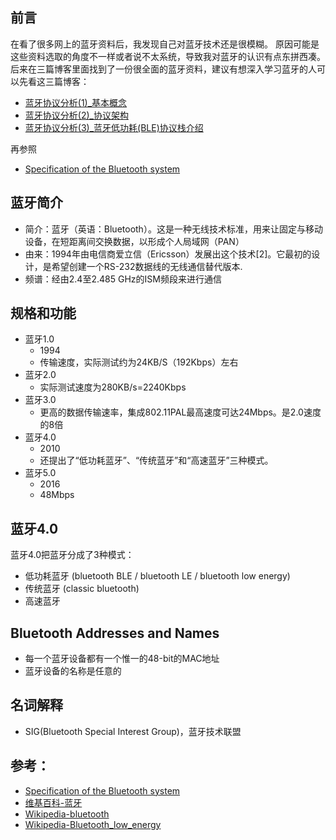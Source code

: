 
## 前言

在看了很多网上的蓝牙资料后，我发现自己对蓝牙技术还是很模糊。
原因可能是这些资料选取的角度不一样或者说不太系统，导致我对蓝牙的认识有点东拼西凑。
后来在三篇博客里面找到了一份很全面的蓝牙资料，建议有想深入学习蓝牙的人可以先看这三篇博客：
* [蓝牙协议分析(1)_基本概念](http://www.wowotech.net/bluetooth/bt_overview.html)
* [蓝牙协议分析(2)_协议架构](http://www.wowotech.net/bluetooth/bt_protocol_arch.html)
* [蓝牙协议分析(3)_蓝牙低功耗(BLE)协议栈介绍](http://www.wowotech.net/bluetooth/ble_stack_overview.html)

再参照
* [Specification of the Bluetooth system](https://www.bluetooth.org/DocMan/handlers/DownloadDoc.ashx?doc_id=286439&_ga=1.139498554.805272089.1452604944)

## 蓝牙简介

* 简介：蓝牙（英语：Bluetooth）。这是一种无线技术标准，用来让固定与移动设备，在短距离间交换数据，以形成个人局域网（PAN）
* 由来：1994年由电信商爱立信（Ericsson）发展出这个技术[2]。它最初的设计，是希望创建一个RS-232数据线的无线通信替代版本.
* 频谱：经由2.4至2.485 GHz的ISM频段来进行通信

## 规格和功能

* 蓝牙1.0
    - 1994
    - 传输速度，实际测试约为24KB/S（192Kbps）左右
* 蓝牙2.0
    - 实际测试速度为280KB/s=2240Kbps
* 蓝牙3.0
    - 更高的数据传输速率，集成802.11PAL最高速度可达24Mbps。是2.0速度的8倍
* 蓝牙4.0
    - 2010
    - 还提出了“低功耗蓝牙”、“传统蓝牙”和“高速蓝牙”三种模式。
* 蓝牙5.0
    - 2016
    - 48Mbps

## 蓝牙4.0

蓝牙4.0把蓝牙分成了3种模式：
* 低功耗蓝牙    (bluetooth BLE / bluetooth LE / bluetooth low energy)
* 传统蓝牙      (classic bluetooth)
* 高速蓝牙

## Bluetooth Addresses and Names

* 每一个蓝牙设备都有一个惟一的48-bit的MAC地址
* 蓝牙设备的名称是任意的

## 名词解释

* SIG(Bluetooth Special Interest Group)，蓝牙技术联盟

## 参考：
* [Specification of the Bluetooth system](https://www.bluetooth.org/DocMan/handlers/DownloadDoc.ashx?doc_id=286439&_ga=1.139498554.805272089.1452604944)
* [维基百科-蓝牙](https://zh.wikipedia.org/zh-cn/%E8%97%8D%E7%89%99)
* [Wikipedia-bluetooth](https://en.wikipedia.org/wiki/Bluetooth)
* [Wikipedia-Bluetooth_low_energy](https://en.wikipedia.org/wiki/Bluetooth_low_energy)

